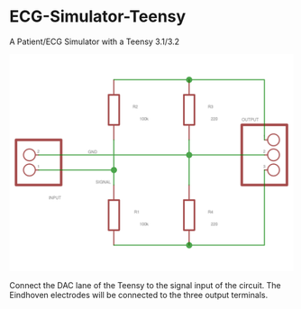 # ECG-Simulator-Teensy
A Patient/ECG Simulator with a Teensy 3.1/3.2

![alt tag](https://github.com/Jan--Henrik/ECG-Simulator-Teensy/blob/master/circuit.png)

Connect the DAC lane of the Teensy to the signal input of the circuit. The Eindhoven electrodes will be connected to the three output terminals.
